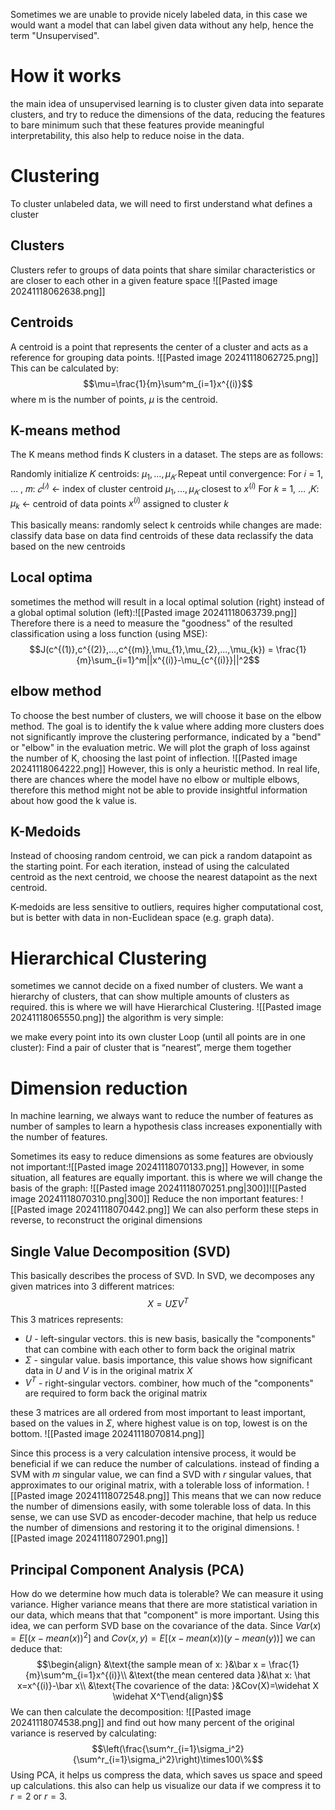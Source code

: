 Sometimes we are unable to provide nicely labeled data, in this case we would want a model that can label given data without any help, hence the term "Unsupervised".

# How it works
the main idea of unsupervised learning is to cluster given data into separate clusters, and try to reduce the dimensions of the data, reducing the features to bare minimum such that these features provide meaningful interpretability, this also help to reduce noise in the data.

# Clustering
To cluster unlabeled data, we will need to first understand what defines a cluster
## Clusters 
Clusters refer to groups of data points that share similar characteristics or are closer to each other in a given feature space
![[Pasted image 20241118062638.png]]
## Centroids
A centroid is a point that represents the center of a cluster and acts as a reference for grouping data points.
![[Pasted image 20241118062725.png]]
This can be calculated by:
$$\mu=\frac{1}{m}\sum^m_{i=1}x^{(i)}$$
where m is the number of points, $\mu$ is the centroid.
## K-means method
The K means method finds K clusters in a dataset. 
The steps are as follows:

Randomly initialize 𝐾 centroids: 
	$\mu_1 , … , \mu_𝐾$ 
Repeat until convergence: 
	For 𝑖 = 1, … , 𝑚: 
		$𝑐^{(𝑖)}$ ← index of cluster centroid $\mu_1 , … , \mu_𝐾$  closest to $x^{(i)}$ 
	For 𝑘 = 1, … ,𝐾: 
		$\mu_k$ ← centroid of data points $x^{(i)}$  assigned to cluster $k$

This basically means:
randomly select k centroids 
	while changes are made:
		classify data base on data
		find centroids of these data
		reclassify the data based on the new centroids

## Local optima
sometimes the method will result in a local optimal solution (right) instead of a global optimal solution (left):![[Pasted image 20241118063739.png]]
Therefore there is a need to measure the "goodness" of the resulted classification using a loss function (using MSE):
$$J(c^{(1)},c^{(2)},...,c^{(m)},\mu_{1},\mu_{2},...,\mu_{k}) = \frac{1}{m}\sum_{i=1}^m||x^{(i)}-\mu_{c^{(i)}}||^2$$
## elbow method
To choose the best number of clusters, we will choose it base on the elbow method. The goal is to identify the k value where adding more clusters does not significantly improve the clustering performance, indicated by a "bend" or "elbow" in the evaluation metric. We will plot the graph of loss against the number of K, choosing the last point of inflection.
![[Pasted image 20241118064222.png]]
However, this is only a heuristic method. In real life, there are chances where the model have no elbow or multiple elbows, therefore this method might not be able to provide insightful information about how good the k value is.

## K-Medoids
Instead of choosing random centroid, we can pick a random datapoint as the starting point. For each iteration, instead of using the calculated centroid as the next centroid, we choose the nearest datapoint as the next centroid.

K-medoids are less sensitive to outliers, requires higher computational cost, but is better with data in non-Euclidean space (e.g. graph data).

# Hierarchical Clustering
sometimes we cannot decide on a fixed number of clusters. We want a hierarchy of clusters, that can show multiple amounts of clusters as required. this is where we will have Hierarchical Clustering. 
![[Pasted image 20241118065550.png]]
the algorithm is very simple:

we make every point into its own cluster
Loop (until all points are in one cluster): 
	Find a pair of cluster that is “nearest”, merge them together

# Dimension reduction
In machine learning, we always want to reduce the number of features as number of samples to learn a hypothesis class increases exponentially with the number of features. 

Sometimes its easy to reduce dimensions as some features are obviously not important:![[Pasted image 20241118070133.png]]
However, in some situation, all features are equally important. this is where we will change the basis of the graph:
![[Pasted image 20241118070251.png|300]]![[Pasted image 20241118070310.png|300]]
Reduce the non important features:
![[Pasted image 20241118070442.png]]
We can also perform these steps in reverse, to reconstruct the original dimensions

## Single Value Decomposition (SVD)
This basically describes the process of SVD. In SVD, we decomposes any given matrices into 3 different matrices:
$$X=U\Sigma V^T$$
This 3 matrices represents:
- $U$ - left-singular vectors. this is new basis, basically the "components" that can combine with each other to form back the original matrix
- $\Sigma$ - singular value. basis importance, this value shows how significant data in $U$ and $V$ is in the original matrix $X$
- $V^T$ - right-singular vectors. combiner, how much of the "components" are required to form back the original matrix 

these 3 matrices are all ordered from most important to least important, based on the values in $\Sigma$, where highest value is on top, lowest is on the bottom.
![[Pasted image 20241118070814.png]]

Since this process is a very calculation intensive process, it would be beneficial if we can reduce the number of calculations. instead of finding a SVM with $m$ singular value, we can find a SVD with $r$ singular values, that approximates to our original matrix, with a tolerable loss of information.
![[Pasted image 20241118072548.png]]
This means that we can now reduce the number of dimensions easily, with some tolerable loss of data. In this sense, we can use SVD as encoder-decoder machine, that help us reduce the number of dimensions and restoring it to the original dimensions.
![[Pasted image 20241118072901.png]]

## Principal Component Analysis (PCA)
How do we determine how much data is tolerable? We can measure it using variance. Higher variance means that there are more statistical variation in our data, which means that that "component" is more important. Using this idea, we can perform SVD base on the covariance of the data.
Since $Var(x) = E[(x-mean(x))^2]$ and $Cov(x,y) = E[(x-mean(x))(y-mean(y))]$ we can deduce that:
$$\begin{align} &\text{the sample mean of x: }&\bar x = \frac{1}{m}\sum^m_{i=1}x^{(i)}\\
&\text{the mean centered data }&\hat x: \hat x=x^{(i)}-\bar x\\
&\text{The covarience of the data: }&Cov(X)=\widehat X \widehat X^T\end{align}$$
We can then calculate the decomposition:
![[Pasted image 20241118074538.png]]
and find out how many percent of the original variance is reserved by calculating:
$$\left(\frac{\sum^r_{i=1}\sigma_i^2}{\sum^r_{i=1}\sigma_i^2}\right)\times100\%$$
Using PCA, it helps us compress the data, which saves us space and speed up calculations. this also can help us visualize our data if we compress it to $r=2$ or $r=3$.



